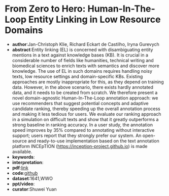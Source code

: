 #  From Zero to Hero: Human-In-The-Loop Entity Linking in Low Resource Domains

* **author**:Jan-Christoph Klie, Richard Eckart de Castilho, Iryna Gurevych
* **abstract**:Entity linking (EL) is concerned with disambiguating entity mentions in a text against knowledge bases (KB). It is crucial in a considerable number of fields like humanities, technical writing and biomedical sciences to enrich texts with semantics and discover more knowledge. The use of EL in such domains requires handling noisy texts, low resource settings and domain-specific KBs. Existing approaches are mostly inappropriate for this, as they depend on training data. However, in the above scenario, there exists hardly annotated data, and it needs to be created from scratch. We therefore present a novel domain-agnostic Human-In-The-Loop annotation approach: we use recommenders that suggest potential concepts and adaptive candidate ranking, thereby speeding up the overall annotation process and making it less tedious for users. We evaluate our ranking approach in a simulation on difficult texts and show that it greatly outperforms a strong baseline in ranking accuracy. In a user study, the annotation speed improves by 35% compared to annotating without interactive support; users report that they strongly prefer our system. An open-source and ready-to-use implementation based on the text annotation platform INCEpTION (https://inception-project.github.io) is made available.
* **keywords**:
* **interpretation**:
* **pdf**:[link](https://www.aclweb.org/anthology/2020.acl-main.624.pdf)
* **code**:[github](https://github.com/UKPLab/acl2020-interactive-entity-linking)
* **dataset**:1641,WWO
* **ppt/video**:
* **curator**:Shuwei Yuan

